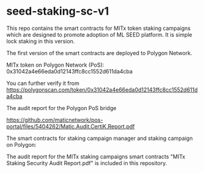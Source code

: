 # seed-staking-sc-v1
This repo contains the smart contracts for MITx token staking campaigns which are designed to promote adoption of ML SEED platform. It is simple lock staking in this version.

The first version of the smart contracts are deployed to Polygon Network.

MITx token on Polygon Network (PoS): 0x31042a4e66eda0d12143ffc8cc1552d611da4cba

You can further verify it from https://polygonscan.com/token/0x31042a4e66eda0d12143ffc8cc1552d611da4cba

The audit report for the Polygon PoS bridge

https://github.com/maticnetwork/pos-portal/files/5404262/Matic.Audit.CertiK.Report.pdf

The smart contracts for staking campaign manager and staking campaign on Polygon: 

The audit report for the MITx staking campaigns smart contracts "MITx Staking Security Audit Report.pdf" is included in this repository.



